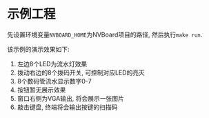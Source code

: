 # 示例工程

先设置环境变量`NVBOARD_HOME`为NVBoard项目的路径, 然后执行`make run`.

该示例的演示效果如下:
1. 左边8个LED为流水灯效果
1. 拨动右边的8个拨码开关, 可控制对应LED的亮灭
1. 8个数码管流水显示数字0-7
1. 按钮暂无展示效果
1. 窗口右侧为VGA输出, 将会展示一张图片
1. 敲击键盘, 终端将会输出按键的扫描码

